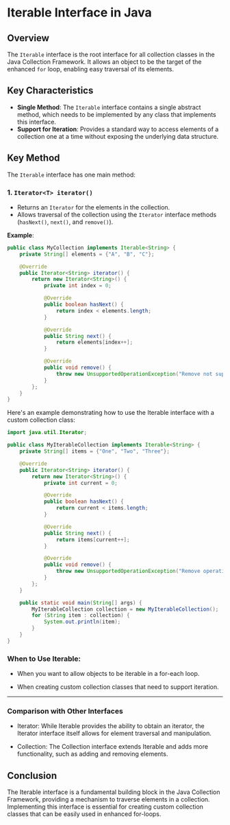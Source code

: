 
# Iterable Interface in Java

## Overview
The `Iterable` interface is the root interface for all collection classes in the Java Collection Framework. It allows an object to be the target of the enhanced `for` loop, enabling easy traversal of its elements.

## Key Characteristics
- **Single Method**: The `Iterable` interface contains a single abstract method, which needs to be implemented by any class that implements this interface.
- **Support for Iteration**: Provides a standard way to access elements of a collection one at a time without exposing the underlying data structure.

## Key Method
The `Iterable` interface has one main method:

### 1. **`Iterator<T> iterator()`**
- Returns an `Iterator` for the elements in the collection.
- Allows traversal of the collection using the `Iterator` interface methods (`hasNext()`, `next()`, and `remove()`).

**Example**:
```java
public class MyCollection implements Iterable<String> {
    private String[] elements = {"A", "B", "C"};

    @Override
    public Iterator<String> iterator() {
        return new Iterator<String>() {
            private int index = 0;

            @Override
            public boolean hasNext() {
                return index < elements.length;
            }

            @Override
            public String next() {
                return elements[index++];
            }

            @Override
            public void remove() {
                throw new UnsupportedOperationException("Remove not supported.");
            }
        };
    }
}
```
Here's an example demonstrating how to use the Iterable interface with a custom collection class:


```java
import java.util.Iterator;

public class MyIterableCollection implements Iterable<String> {
    private String[] items = {"One", "Two", "Three"};

    @Override
    public Iterator<String> iterator() {
        return new Iterator<String>() {
            private int current = 0;

            @Override
            public boolean hasNext() {
                return current < items.length;
            }

            @Override
            public String next() {
                return items[current++];
            }

            @Override
            public void remove() {
                throw new UnsupportedOperationException("Remove operation is not supported.");
            }
        };
    }

    public static void main(String[] args) {
        MyIterableCollection collection = new MyIterableCollection();
        for (String item : collection) {
            System.out.println(item);
        }
    }
}
```
### When to Use Iterable:

- When you want to allow objects to be iterable in a for-each loop.

- When creating custom collection classes that need to support iteration.

---

### Comparison with Other Interfaces

- Iterator: While Iterable provides the ability to obtain an iterator, the Iterator interface itself allows for element traversal and manipulation.

- Collection: The Collection interface extends Iterable and adds more functionality, such as adding and removing elements.

## Conclusion

The Iterable interface is a fundamental building block in the Java Collection Framework, providing a mechanism to traverse elements in a collection. Implementing this interface is essential for creating custom collection classes that can be easily used in enhanced for-loops. 